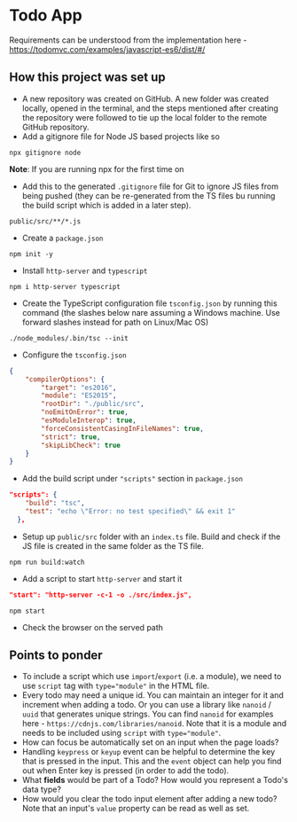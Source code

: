 # Todo App
Requirements can be understood from the implementation here - https://todomvc.com/examples/javascript-es6/dist/#/

## How this project was set up
- A new repository was created on GitHub. A new folder was created locally, opened in the terminal, and the steps mentioned after creating the repository were followed to tie up the local folder to the remote GitHub repository.
- Add a gitignore file for Node JS based projects like so
```
npx gitignore node
```
**Note**: If you are running npx for the first time on 
- Add this to the generated `.gitignore` file for Git to ignore JS files from being pushed (they can be re-generated from the TS files bu running the build script which is added in a later step).
```
public/src/**/*.js
```
- Create a  `package.json`
```
npm init -y
```
- Install `http-server` and `typescript`
```
npm i http-server typescript
```
- Create the TypeScript configuration file `tsconfig.json` by running this command (the slashes below nare assuming a Windows machine. Use forward slashes instead for path on Linux/Mac OS)
```
./node_modules/.bin/tsc --init
```
- Configure the `tsconfig.json`
```json
{
    "compilerOptions": {
        "target": "es2016",
        "module": "ES2015",
        "rootDir": "./public/src",
        "noEmitOnError": true,
        "esModuleInterop": true,
        "forceConsistentCasingInFileNames": true,
        "strict": true,
        "skipLibCheck": true
    }
}
```
- Add the build script under `"scripts"` section in `package.json`
```json
"scripts": {
    "build": "tsc",
    "test": "echo \"Error: no test specified\" && exit 1"
  },
```
- Setup up `public/src` folder with an `index.ts` file. Build and check if the JS file is created in the same folder as the TS file.
```
npm run build:watch
```
- Add a script to start `http-server` and start it
```json
"start": "http-server -c-1 -o ./src/index.js",
```
```
npm start
```
- Check the browser on the served path

## Points to ponder
- To include a script which use `import`/`export` (i.e. a module), we need to use `script` tag with `type="module"` in the HTML file.
- Every todo may need a unique id. You can maintain an integer for it and increment when adding a todo. Or you can use a library like `nanoid` / `uuid` that generates unique strings. You can find `nanoid` for examples here - `https://cdnjs.com/libraries/nanoid`. Note that it is a module and needs to be included using `script` with `type="module"`.
- How can focus be automatically set on an input when the page loads?
- Handling `keypress` or `keyup` event can be helpful to determine the key that is pressed in the input. This and the `event` object can help you find out when Enter key is pressed (in order to add the todo). 
- What **fields** would be part of a Todo? How would you represent a Todo's data type?
- How would you clear the todo input element after adding a new todo? Note that an input's `value` property can be read as well as set.
